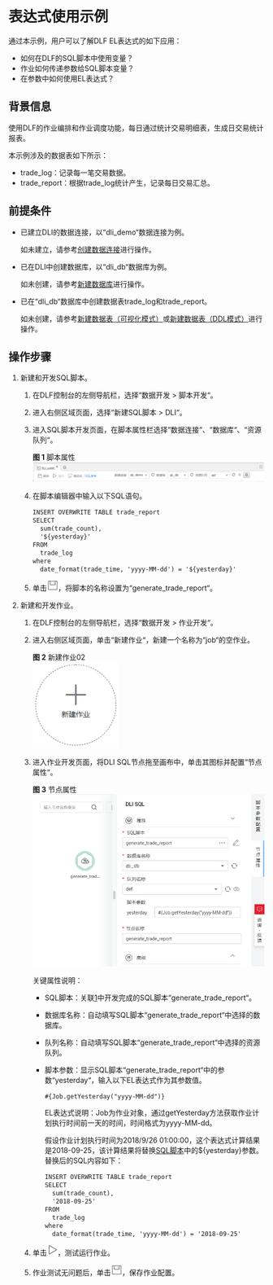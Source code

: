 # 表达式使用示例<a name="dayu_01_0502"></a>

通过本示例，用户可以了解DLF EL表达式的如下应用：

-   如何在DLF的SQL脚本中使用变量？
-   作业如何传递参数给SQL脚本变量？
-   在参数中如何使用EL表达式？

## 背景信息<a name="zh-cn_topic_0133127285_section16580152815418"></a>

使用DLF的作业编排和作业调度功能，每日通过统计交易明细表，生成日交易统计报表。

本示例涉及的数据表如下所示：

-   trade\_log：记录每一笔交易数据。
-   trade\_report：根据trade\_log统计产生，记录每日交易汇总。

## 前提条件<a name="zh-cn_topic_0133127285_section128686719404"></a>

-   已建立DLI的数据连接，以“dli\_demo“数据连接为例。

    如未建立，请参考[创建数据连接](创建数据连接-0.md#dayu_01_0525)进行操作。

-   已在DLI中创建数据库，以“dli\_db“数据库为例。

    如未创建，请参考[新建数据库](新建数据库.md)进行操作。

-   已在“dli\_db“数据库中创建数据表trade\_log和trade\_report。

    如未创建，请参考[新建数据表（可视化模式）](新建数据表（可视化模式）.md)或[新建数据表（DDL模式）](新建数据表（DDL模式）.md)进行操作。


## 操作步骤<a name="zh-cn_topic_0133127285_section1971618201419"></a>

1.  <a name="zh-cn_topic_0133127285_li659355023719"></a>新建和开发SQL脚本。
    1.  在DLF控制台的左侧导航栏，选择“数据开发  \>  脚本开发“。
    2.  进入右侧区域页面，选择“新建SQL脚本  \>  DLI“。
    3.  进入SQL脚本开发页面，在脚本属性栏选择“数据连接“、“数据库“、“资源队列“。

        **图 1**  脚本属性<a name="zh-cn_topic_0133127285_fig121751607420"></a>  
        ![](figures/脚本属性.png "脚本属性")

    4.  <a name="zh-cn_topic_0133127285_li1224033195516"></a>在脚本编辑器中输入以下SQL语句。

        ```
        INSERT OVERWRITE TABLE trade_report
        SELECT
          sum(trade_count),
          '${yesterday}'
        FROM
          trade_log
        where
          date_format(trade_time, 'yyyy-MM-dd') = '${yesterday}'
        ```

    5.  单击![](figures/icon-dlf-save.png)，将脚本的名称设置为“generate\_trade\_report“。

2.  新建和开发作业。
    1.  在DLF控制台的左侧导航栏，选择“数据开发  \>  作业开发“。
    2.  进入右侧区域页面，单击“新建作业“，新建一个名称为“job“的空作业。

        **图 2**  新建作业02<a name="zh-cn_topic_0133127285_fig1464616621115"></a>  
        ![](figures/新建作业02.png "新建作业02")

    3.  进入作业开发页面，将DLI SQL节点拖至画布中，单击其图标并配置“节点属性“。

        **图 3**  节点属性<a name="zh-cn_topic_0133127285_fig3988916133912"></a>  
        ![](figures/节点属性.png "节点属性")

        关键属性说明：

        -   SQL脚本：关联[1](#zh-cn_topic_0133127285_li659355023719)中开发完成的SQL脚本“generate\_trade\_report“。
        -   数据库名称：自动填写SQL脚本“generate\_trade\_report“中选择的数据库。
        -   队列名称：自动填写SQL脚本“generate\_trade\_report“中选择的资源队列。
        -   脚本参数：显示SQL脚本“generate\_trade\_report“中的参数“yesterday“，输入以下EL表达式作为其参数值。

            ```
            #{Job.getYesterday("yyyy-MM-dd")}
            ```

            EL表达式说明：Job为作业对象，通过getYesterday方法获取作业计划执行时间前一天的时间，时间格式为yyyy-MM-dd。

            假设作业计划执行时间为2018/9/26 01:00:00，这个表达式计算结果是2018-09-25，该计算结果将替换[SQL脚本](#zh-cn_topic_0133127285_li1224033195516)中的$\{yesterday\}参数。替换后的SQL内容如下：

            ```
            INSERT OVERWRITE TABLE trade_report
            SELECT
              sum(trade_count),
              '2018-09-25'
            FROM
              trade_log
            where
              date_format(trade_time, 'yyyy-MM-dd') = '2018-09-25'
            ```

    4.  单击![](figures/icon-dlf-job_test.png)，测试运行作业。
    5.  作业测试无问题后，单击![](figures/icon-dlf-save.png)，保存作业配置。


